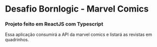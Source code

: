 # Desafio Bornlogic - Marvel Comics

### Projeto feito em ReactJS com Typescript

Essa aplicação consumirá a API da marvel comics e listará as revistas em quadrinhos.